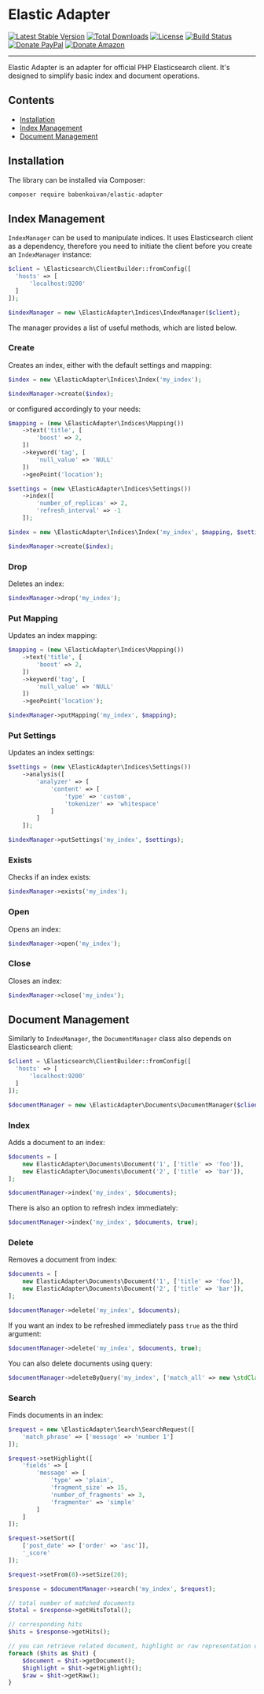 # Elastic Adapter

[![Latest Stable Version](https://poser.pugx.org/babenkoivan/elastic-adapter/v/stable)](https://packagist.org/packages/babenkoivan/elastic-adapter)
[![Total Downloads](https://poser.pugx.org/babenkoivan/elastic-adapter/downloads)](https://packagist.org/packages/babenkoivan/elastic-adapter)
[![License](https://poser.pugx.org/babenkoivan/elastic-adapter/license)](https://packagist.org/packages/babenkoivan/elastic-adapter)
[![Build Status](https://travis-ci.com/babenkoivan/elastic-adapter.svg?&branch=master)](https://travis-ci.com/babenkoivan/elastic-adapter)
[![Donate PayPal](https://img.shields.io/badge/donate-paypal-blue)](https://paypal.me/babenkoi)
[![Donate Amazon](https://img.shields.io/badge/donate-amazon-black)](https://www.amazon.de/Amazon-de-e-Gift-Voucher-Various-Designs/dp/B07Q1JNC7R)

---

Elastic Adapter is an adapter for official PHP Elasticsearch client. It's designed to simplify basic index and document 
operations.

## Contents

* [Installation](#installation) 
* [Index Management](#index-management)
* [Document Management](#document-management)

## Installation

The library can be installed via Composer:

```bash
composer require babenkoivan/elastic-adapter
```

## Index Management

`IndexManager` can be used to manipulate indices. It uses Elasticsearch client as a dependency,
therefore you need to initiate the client before you create an `IndexManager` instance:

```php
$client = \Elasticsearch\ClientBuilder::fromConfig([
  'hosts' => [
      'localhost:9200'
  ]
]);

$indexManager = new \ElasticAdapter\Indices\IndexManager($client);
``` 

The manager provides a list of useful methods, which are listed below. 

### Create

Creates an index, either with the default settings and mapping:

```php
$index = new \ElasticAdapter\Indices\Index('my_index');

$indexManager->create($index);
```

or configured accordingly to your needs:

```php
$mapping = (new \ElasticAdapter\Indices\Mapping())
    ->text('title', [
        'boost' => 2,
    ])
    ->keyword('tag', [
        'null_value' => 'NULL'
    ])
    ->geoPoint('location');

$settings = (new \ElasticAdapter\Indices\Settings())
    ->index([
        'number_of_replicas' => 2,
        'refresh_interval' => -1
    ]);

$index = new \ElasticAdapter\Indices\Index('my_index', $mapping, $settings);

$indexManager->create($index);
```

### Drop

Deletes an index:

```php
$indexManager->drop('my_index');
```

### Put Mapping

Updates an index mapping:

```php
$mapping = (new \ElasticAdapter\Indices\Mapping())
    ->text('title', [
        'boost' => 2,
    ])
    ->keyword('tag', [
        'null_value' => 'NULL'
    ])
    ->geoPoint('location');

$indexManager->putMapping('my_index', $mapping);
```

### Put Settings

Updates an index settings:

```php
$settings = (new \ElasticAdapter\Indices\Settings())
    ->analysis([
        'analyzer' => [
            'content' => [
                'type' => 'custom',
                'tokenizer' => 'whitespace'    
            ]
        ]
    ]);

$indexManager->putSettings('my_index', $settings);
```

### Exists

Checks if an index exists:

```php
$indexManager->exists('my_index');
```

### Open

Opens an index:

```php
$indexManager->open('my_index');
```

### Close

Closes an index:

```php
$indexManager->close('my_index');
```

## Document Management

Similarly to `IndexManager`, the `DocumentManager` class also depends on Elasticsearch client:

```php
$client = \Elasticsearch\ClientBuilder::fromConfig([
  'hosts' => [
      'localhost:9200'
  ]
]);

$documentManager = new \ElasticAdapter\Documents\DocumentManager($client);
``` 

### Index

Adds a document to an index:

```php
$documents = [
    new ElasticAdapter\Documents\Document('1', ['title' => 'foo']),
    new ElasticAdapter\Documents\Document('2', ['title' => 'bar']),
];

$documentManager->index('my_index', $documents);
```

There is also an option to refresh index immediately:

```php
$documentManager->index('my_index', $documents, true);
```

### Delete

Removes a document from index:

```php
$documents = [
    new ElasticAdapter\Documents\Document('1', ['title' => 'foo']),
    new ElasticAdapter\Documents\Document('2', ['title' => 'bar']),
];

$documentManager->delete('my_index', $documents);
```

If you want an index to be refreshed immediately pass `true` as the third argument:

```php
$documentManager->delete('my_index', $documents, true);
```

You can also delete documents using query:

```php
$documentManager->deleteByQuery('my_index', ['match_all' => new \stdClass()]);
```

### Search

Finds documents in an index:

```php
$request = new \ElasticAdapter\Search\SearchRequest([
    'match_phrase' => ['message' => 'number 1']
]);

$request->setHighlight([
    'fields' => [
        'message' => [
            'type' => 'plain',
            'fragment_size' => 15,
            'number_of_fragments' => 3,
            'fragmenter' => 'simple'
        ]
    ]
]);

$request->setSort([
    ['post_date' => ['order' => 'asc']],
    '_score'
]);

$request->setFrom(0)->setSize(20);

$response = $documentManager->search('my_index', $request);

// total number of matched documents
$total = $response->getHitsTotal(); 

// corresponding hits
$hits = $response->getHits();

// you can retrieve related document, highlight or raw representation of the hit as shown below
foreach ($hits as $hit) {
    $document = $hit->getDocument();
    $highlight = $hit->getHighlight();
    $raw = $hit->getRaw();
}
```
